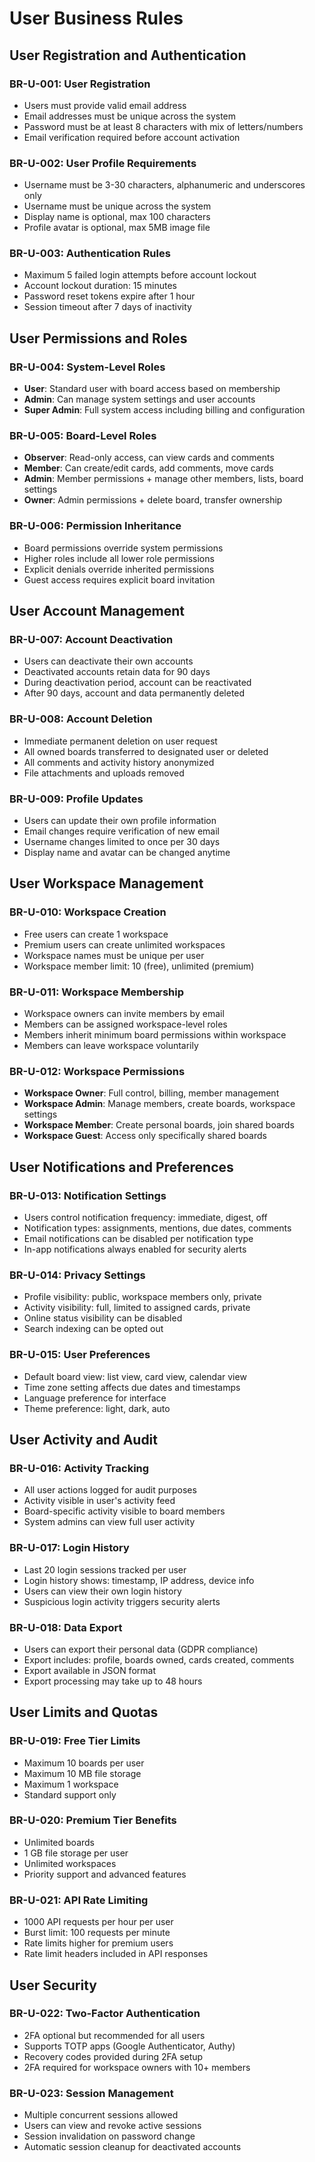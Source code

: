 # User Business Rules

## User Registration and Authentication

### BR-U-001: User Registration
- Users must provide valid email address
- Email addresses must be unique across the system
- Password must be at least 8 characters with mix of letters/numbers
- Email verification required before account activation

### BR-U-002: User Profile Requirements
- Username must be 3-30 characters, alphanumeric and underscores only
- Username must be unique across the system
- Display name is optional, max 100 characters
- Profile avatar is optional, max 5MB image file

### BR-U-003: Authentication Rules
- Maximum 5 failed login attempts before account lockout
- Account lockout duration: 15 minutes
- Password reset tokens expire after 1 hour
- Session timeout after 7 days of inactivity

## User Permissions and Roles

### BR-U-004: System-Level Roles
- **User**: Standard user with board access based on membership
- **Admin**: Can manage system settings and user accounts
- **Super Admin**: Full system access including billing and configuration

### BR-U-005: Board-Level Roles
- **Observer**: Read-only access, can view cards and comments
- **Member**: Can create/edit cards, add comments, move cards
- **Admin**: Member permissions + manage other members, lists, board settings
- **Owner**: Admin permissions + delete board, transfer ownership

### BR-U-006: Permission Inheritance
- Board permissions override system permissions
- Higher roles include all lower role permissions
- Explicit denials override inherited permissions
- Guest access requires explicit board invitation

## User Account Management

### BR-U-007: Account Deactivation
- Users can deactivate their own accounts
- Deactivated accounts retain data for 90 days
- During deactivation period, account can be reactivated
- After 90 days, account and data permanently deleted

### BR-U-008: Account Deletion
- Immediate permanent deletion on user request
- All owned boards transferred to designated user or deleted
- All comments and activity history anonymized
- File attachments and uploads removed

### BR-U-009: Profile Updates
- Users can update their own profile information
- Email changes require verification of new email
- Username changes limited to once per 30 days
- Display name and avatar can be changed anytime

## User Workspace Management

### BR-U-010: Workspace Creation
- Free users can create 1 workspace
- Premium users can create unlimited workspaces
- Workspace names must be unique per user
- Workspace member limit: 10 (free), unlimited (premium)

### BR-U-011: Workspace Membership
- Workspace owners can invite members by email
- Members can be assigned workspace-level roles
- Members inherit minimum board permissions within workspace
- Members can leave workspace voluntarily

### BR-U-012: Workspace Permissions
- **Workspace Owner**: Full control, billing, member management
- **Workspace Admin**: Manage members, create boards, workspace settings
- **Workspace Member**: Create personal boards, join shared boards
- **Workspace Guest**: Access only specifically shared boards

## User Notifications and Preferences

### BR-U-013: Notification Settings
- Users control notification frequency: immediate, digest, off
- Notification types: assignments, mentions, due dates, comments
- Email notifications can be disabled per notification type
- In-app notifications always enabled for security alerts

### BR-U-014: Privacy Settings
- Profile visibility: public, workspace members only, private
- Activity visibility: full, limited to assigned cards, private
- Online status visibility can be disabled
- Search indexing can be opted out

### BR-U-015: User Preferences
- Default board view: list view, card view, calendar view
- Time zone setting affects due dates and timestamps
- Language preference for interface
- Theme preference: light, dark, auto

## User Activity and Audit

### BR-U-016: Activity Tracking
- All user actions logged for audit purposes
- Activity visible in user's activity feed
- Board-specific activity visible to board members
- System admins can view full user activity

### BR-U-017: Login History
- Last 20 login sessions tracked per user
- Login history shows: timestamp, IP address, device info
- Users can view their own login history
- Suspicious login activity triggers security alerts

### BR-U-018: Data Export
- Users can export their personal data (GDPR compliance)
- Export includes: profile, boards owned, cards created, comments
- Export available in JSON format
- Export processing may take up to 48 hours

## User Limits and Quotas

### BR-U-019: Free Tier Limits
- Maximum 10 boards per user
- Maximum 10 MB file storage
- Maximum 1 workspace
- Standard support only

### BR-U-020: Premium Tier Benefits
- Unlimited boards
- 1 GB file storage per user
- Unlimited workspaces
- Priority support and advanced features

### BR-U-021: API Rate Limiting
- 1000 API requests per hour per user
- Burst limit: 100 requests per minute
- Rate limits higher for premium users
- Rate limit headers included in API responses

## User Security

### BR-U-022: Two-Factor Authentication
- 2FA optional but recommended for all users
- Supports TOTP apps (Google Authenticator, Authy)
- Recovery codes provided during 2FA setup
- 2FA required for workspace owners with 10+ members

### BR-U-023: Session Management
- Multiple concurrent sessions allowed
- Users can view and revoke active sessions
- Session invalidation on password change
- Automatic session cleanup for deactivated accounts